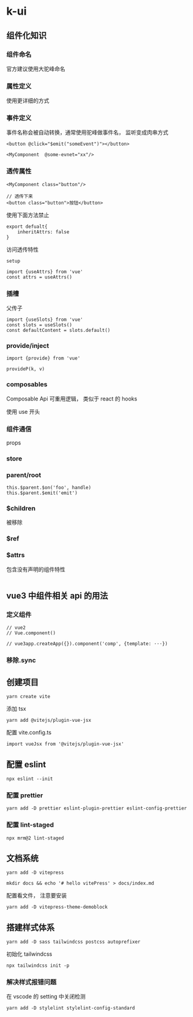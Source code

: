 # k-ui

## 组件化知识

### 组件命名

官方建议使用大驼峰命名

### 属性定义

使用更详细的方式

### 事件定义

事件名称会被自动转换，通常使用驼峰做事件名， 监听变成肉串方式

```
<button @click="$emit("someEvent")"></button>

<MyComponent  @some-evnet="xx"/>
```

### 透传属性

```
<MyComponent class="button"/>

// 透传下来
<button class="button">按钮</button>

```

使用下面方法禁止

```
export defualt{
    inheritAttrs: false
}
```

访问透传特性

```
setup

import {useAttrs} from 'vue'
const attrs = useAttrs()
```

### 插槽

父传子

```
import {useSlots} from 'vue'
const slots = useSlots()
const defaultContent = slots.default()
```

### provide/inject

```
import {provide} from 'vue'

provideP(k, v)
```

### composables

Composable Api 可重用逻辑， 类似于 react 的 hooks

使用 use 开头

### 组件通信

props

### store

### parent/root

```
this.$parent.$on('foo', handle)
this.$parent.$emit('emit')
```

### $children

被移除

### $ref

### $attrs

包含没有声明的组件特性

```

```

## vue3 中组件相关 api 的用法

### 定义组件

```
// vue2
// Vue.component()

// vue3app.createApp({}).component('comp', {template: ···})
```

### 移除.sync

## 创建项目

```
yarn create vite
```

添加 tsx

```
yarn add @vitejs/plugin-vue-jsx
```

配置 vite.config.ts

```
import vueJsx from '@vitejs/plugin-vue-jsx'
```

## 配置 eslint

```
npx eslint --init
```

### 配置 prettier

```
yarn add -D prettier eslint-plugin-prettier eslint-config-prettier
```

### 配置 lint-staged

```
npx mrm@2 lint-staged
```

## 文档系统

```
yarn add -D vitepress
```

```
mkdir docs && echo '# hello vitePress' > docs/index.md
```

配置看文件， 注意要安装

```
yarn add -D vitepress-theme-demoblock
```

## 搭建样式体系

```
yarn add -D sass tailwindcss postcss autoprefixer
```

初始化 tailwindcss

```
npx tailwindcss init -p
```

### 解决样式报错问题

在 vscode 的 setting 中关闭检测

```
yarn add -D stylelint stylelint-config-standard
```

